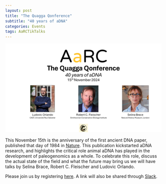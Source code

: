 ```yaml
---
layout: post
title: "The Quagga Qonference"
subtitle: "40 years of aDNA"
categories: Events
tags: AaRCTikTalks
---
```

![Quagga Qonference poster](/assets/media/event_images/QuaggaQonference.png "Quagga Qonference poster")

This November 15th is the anniversary of the first ancient DNA paper, published that day of 1984 in [Nature](https://www.nature.com/articles/312282a0). This publication kickstarted aDNA research, and highlights the 
critical role animal aDNA has played in the development of paleogenomics as a whole. To celebrate this role, discuss the actual state of the field and what the future may bring us we will have talks by Selina Brace, 
Robert C. Fleischer and Ludovic Orlando. 

Please join us by registering [here](). A link will also be shared through [Slack](https://join.slack.com/t/aarc-8tg1497/shared_invite/zt-2evac9tqu-GXoU0UsmLbI4mIsS91XMcw). 

